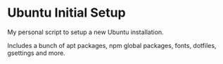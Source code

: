# Ubuntu Initial Setup

My personal script to setup a new Ubuntu installation.

Includes a bunch of apt packages, npm global packages, fonts, dotfiles, gsettings and more.

